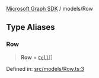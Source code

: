 [Microsoft Graph SDK](../modules.md) / models/Row

## Type Aliases

### Row

> **Row** = [`Cell`](Cell.md#cell)[]

Defined in: [src/models/Row.ts:3](https://github.com/Future-Secure-AI/microsoft-graph/blob/6f587d043e8277194e9b2feca914ab2cba9d258d/src/models/Row.ts#L3)
